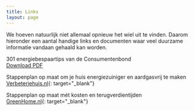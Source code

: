 ```yaml
---
title: Links
layout: page
---
```


We hoeven natuurlijk niet allemaal opnieuw het wiel uit te vinden. Daarom hieronder een aantal handige links en documenten waar veel duurzame informatie vandaan gehaald kan worden.

301 energiebespaartips van de Consumentenbond<br>[Download PDF](/7tactieken.pdf)

Stappenplan op maat om je huis energie&shy;zuiniger en aardgasvrij te maken<br>[Verbeterjehuis.nl](verbeterjehuis.nl){: target="_blank"}

Stappenplan op maat m&eacute;t kosten en terugverdientijden<br>[GreenHome.nl](greenhome.nl){: target="_blank"}